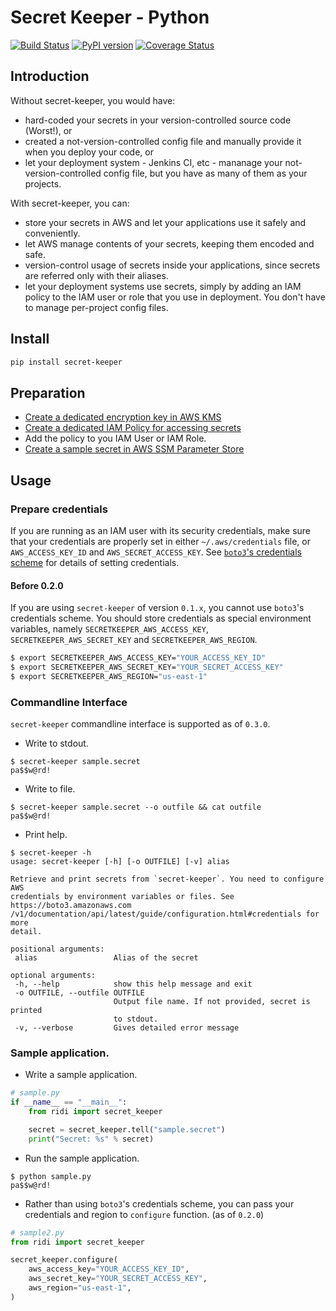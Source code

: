 # Secret Keeper - Python

[![Build Status](https://travis-ci.com/ridi/secret-keeper-python.svg?branch=master)](https://travis-ci.com/ridi/secret-keeper-python)
[![PyPI version](https://badge.fury.io/py/secret-keeper.svg)](https://badge.fury.io/py/secret-keeper)
[![Coverage Status](https://coveralls.io/repos/github/ridi/secret-keeper-python/badge.svg?branch=master)](https://coveralls.io/github/ridi/secret-keeper-python?branch=master)

## Introduction
Without secret-keeper, you would have:
- hard-coded your secrets in your version-controlled source code (Worst!), or
- created a not-version-controlled config file and manually provide it when you deploy your code, or
- let your deployment system - Jenkins CI, etc - mananage your not-version-controlled config file, but you have as many of them as your projects.

With secret-keeper, you can:
- store your secrets in AWS and let your applications use it safely and conveniently.
- let AWS manage contents of your secrets, keeping them encoded and safe.
- version-control usage of secrets inside your applications, since secrets are referred only with their aliases.
- let your deployment systems use secrets, simply by adding an IAM policy to the IAM user or role that you use in deployment.  You don't have to manage per-project config files.


## Install
```bash
pip install secret-keeper
```

## Preparation
- [Create a dedicated encryption key in AWS KMS](https://github.com/ridi/secret-keeper-python/wiki/Create-a-dedicated-encryption-key-in-AWS-KMS)
- [Create a dedicated IAM Policy for accessing secrets](https://github.com/ridi/secret-keeper-python/wiki/Create-a-dedicated-IAM-Policy-for-accessing-secrets)
- Add the policy to you IAM User or IAM Role.
- [Create a sample secret in AWS SSM Parameter Store](https://github.com/ridi/secret-keeper-python/wiki/Create-a-sample-secret-in-AWS-SSM-Parameter-Store)

## Usage
### Prepare credentials
If you are running as an IAM user with its security credentials, make sure that your credentials are properly set in either `~/.aws/credentials` file, or `AWS_ACCESS_KEY_ID` and `AWS_SECRET_ACCESS_KEY`.
See [`boto3`'s credentials scheme](https://boto3.amazonaws.com/v1/documentation/api/latest/guide/configuration.html#credentials) for details of setting credentials.

#### Before 0.2.0
If you are using `secret-keeper` of version `0.1.x`, you cannot use `boto3`'s
credentials scheme. You should store credentials as special environment variables, namely `SECRETKEEPER_AWS_ACCESS_KEY`, `SECRETKEEPER_AWS_SECRET_KEY` and `SECRETKEEPER_AWS_REGION`.

```bash
$ export SECRETKEEPER_AWS_ACCESS_KEY="YOUR_ACCESS_KEY_ID"
$ export SECRETKEEPER_AWS_SECRET_KEY="YOUR_SECRET_ACCESS_KEY"
$ export SECRETKEEPER_AWS_REGION="us-east-1"
```

### Commandline Interface
`secret-keeper` commandline interface is supported as of `0.3.0`.
- Write to stdout.
```
$ secret-keeper sample.secret
pa$$w@rd!
```
- Write to file.
```
$ secret-keeper sample.secret --o outfile && cat outfile
pa$$w@rd!
```
- Print help.

```
$ secret-keeper -h
usage: secret-keeper [-h] [-o OUTFILE] [-v] alias

Retrieve and print secrets from `secret-keeper`. You need to configure AWS
credentials by environment variables or files. See https://boto3.amazonaws.com
/v1/documentation/api/latest/guide/configuration.html#credentials for more
detail.

positional arguments:
 alias                 Alias of the secret

optional arguments:
 -h, --help            show this help message and exit
 -o OUTFILE, --outfile OUTFILE
                       Output file name. If not provided, secret is printed
                       to stdout.
 -v, --verbose         Gives detailed error message
```

### Sample application.
- Write a sample application.
```Python
# sample.py
if __name__ == "__main__":
    from ridi import secret_keeper

    secret = secret_keeper.tell("sample.secret")
    print("Secret: %s" % secret)
```

- Run the sample application.

```
$ python sample.py
pa$$w@rd!
```

- Rather than using `boto3`'s credentials scheme, you can pass your credentials and region to `configure` function. (as of `0.2.0`)

```python
# sample2.py
from ridi import secret_keeper

secret_keeper.configure(
    aws_access_key="YOUR_ACCESS_KEY_ID",
    aws_secret_key="YOUR_SECRET_ACCESS_KEY",
    aws_region="us-east-1",
)
```
